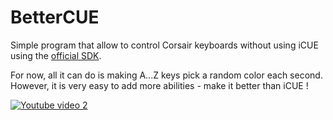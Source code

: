 # BetterCUE
Simple program that allow to control Corsair keyboards without using iCUE using the [official SDK](http://forum.corsair.com/v3/showthread.php?t=179027).

For now, all it can do is making A...Z keys pick a random color each second. However, it is very easy to add more abilities - make it better than iCUE ! 


[![Youtube video 2](https://img.youtube.com/vi/MYy0jfX1bMA/0.jpg)](https://www.youtube.com/watch?v=MYy0jfX1bMA)
